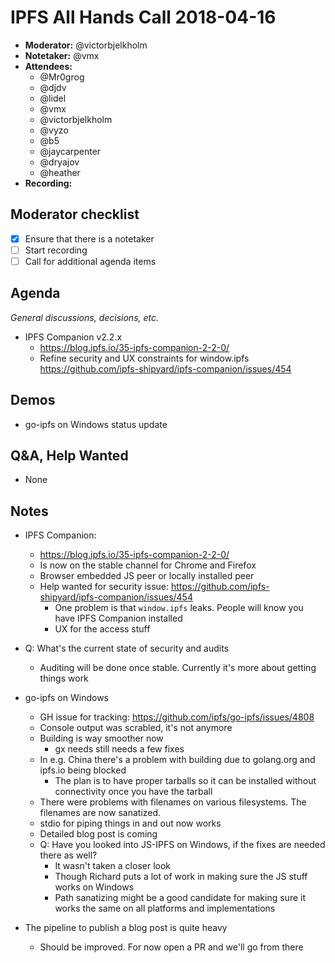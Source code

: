 # IPFS All Hands Call 2018-04-16

- **Moderator:** @victorbjelkholm
- **Notetaker:** @vmx
- **Attendees:**
    - @Mr0grog
    - @djdv
    - @lidel
    - @vmx
    - @victorbjelkholm
    - @vyzo
    - @b5
    - @jaycarpenter
    - @dryajov
    - @heather
- **Recording:**

## Moderator checklist

- [X] Ensure that there is a notetaker
- [ ] Start recording
- [ ] Call for additional agenda items

## Agenda
_General discussions, decisions, etc._
<!-- use this format for all topics, demos, etc. that you add to the agenda: -->
- IPFS Companion v2.2.x
    - https://blog.ipfs.io/35-ipfs-companion-2-2-0/
    - Refine security and UX constraints for window.ipfs https://github.com/ipfs-shipyard/ipfs-companion/issues/454

## Demos

 - go-ipfs on Windows status update


## Q&A, Help Wanted

 - None

## Notes

 - IPFS Companion:
   - https://blog.ipfs.io/35-ipfs-companion-2-2-0/
   - Is now on the stable channel for Chrome and Firefox
   - Browser embedded JS peer or locally installed peer
   - Help wanted for security issue: https://github.com/ipfs-shipyard/ipfs-companion/issues/454
       - One problem is that `window.ipfs` leaks. People will know you have IPFS Companion installed
       - UX for the access stuff

 - Q: What's the current state of security and audits
     - Auditing will be done once stable. Currently it's more about getting things work

 - go-ipfs on Windows
     - GH issue for tracking: https://github.com/ipfs/go-ipfs/issues/4808
     - Console output was scrabled, it's not anymore
     - Building is way smoother now
         - gx needs still needs a few fixes
     - In e.g. China there's a problem with building due to golang.org and ipfs.io being blocked
         - The plan is to have proper tarballs so it can be installed without connectivity once you have the tarball
     - There were problems with filenames on various filesystems. The filenames are now sanatized.
     - stdio for piping things in and out now works
     - Detailed blog post is coming
     - Q: Have you looked into JS-IPFS on Windows, if the fixes are needed there as well?
         - It wasn't taken a closer look
         - Though Richard puts a lot of work in making sure the JS stuff works on Windows
         - Path sanatizing might be a good candidate for making sure it works the same on all platforms and implementations

 - The pipeline to publish a blog post is quite heavy
     - Should be improved. For now open a PR and we'll go from there
